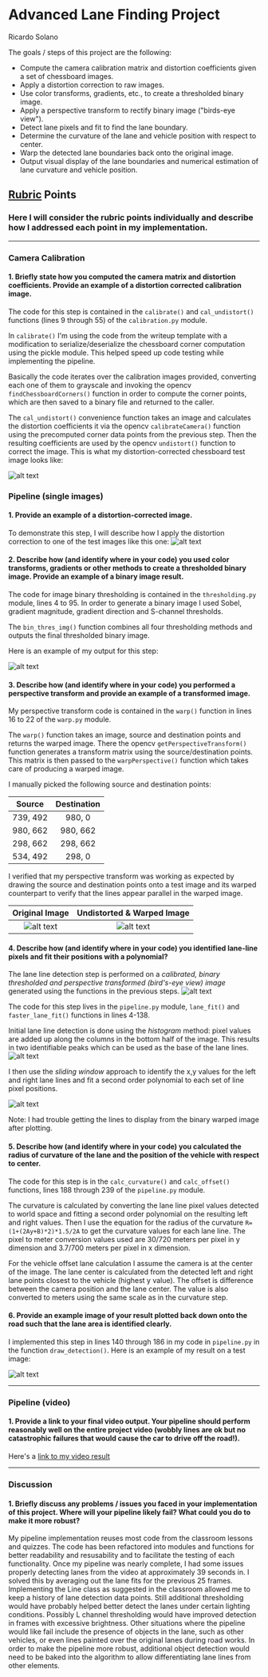 # **Advanced Lane Finding Project**
Ricardo Solano

The goals / steps of this project are the following:

* Compute the camera calibration matrix and distortion coefficients given a set of chessboard images.
* Apply a distortion correction to raw images.
* Use color transforms, gradients, etc., to create a thresholded binary image.
* Apply a perspective transform to rectify binary image ("birds-eye view").
* Detect lane pixels and fit to find the lane boundary.
* Determine the curvature of the lane and vehicle position with respect to center.
* Warp the detected lane boundaries back onto the original image.
* Output visual display of the lane boundaries and numerical estimation of lane curvature and vehicle position.

[//]: # (Image References)

[image1]: ./output_images/undistort_output.jpg "Undistorted"
[image2]: ./output_images/undistort_test2.jpg "Road Transformed"
[image3]: ./output_images/binary_output.jpg "Binary Example"
[image4]: ./output_images/straight_lines_source.jpg "Warp Example"
[image5]: ./output_images/straight_lines_destination.jpg "Warp Example"
[image6]: ./output_images/color_fit.png "Fit Visual"
[image7]: ./output_images/histogram.png "Histogram"
[image8]: ./output_images/example_output.jpg "Output"
[image9]: ./output_images/thres_warped_output.png "Thresholded and Perspective Transformed"

## [Rubric](https://review.udacity.com/#!/rubrics/571/view) Points

### Here I will consider the rubric points individually and describe how I addressed each point in my implementation.  

---

### Camera Calibration

#### 1. Briefly state how you computed the camera matrix and distortion coefficients. Provide an example of a distortion corrected calibration image.

The code for this step is contained in the `calibrate()` and `cal_undistort()` functions (lines 9 through 55) of the `calibration.py` module.  

In `calibrate()` I'm using the code from the writeup template with a modification to serialize/deserialize the chessboard corner computation using the pickle module. This helped speed up code testing while implementing the pipeline.

Basically the code iterates over the calibration images provided, converting each one of them to grayscale and invoking the opencv `findChessboardCorners()` function in order to compute the corner points, which are then saved to a binary file and returned to the caller.

The `cal_undistort()` convenience function takes an image and calculates the distortion coefficients it via the opencv `calibrateCamera()` function using the precomputed corner data points from the previous step. Then the resulting coefficients are used by the opencv `undistort()` function to correct the image. This is what my distortion-corrected chessboard test image looks like:

![alt text][image1]

### Pipeline (single images)

#### 1. Provide an example of a distortion-corrected image.

To demonstrate this step, I will describe how I apply the distortion correction to one of the test images like this one:
![alt text][image2]

#### 2. Describe how (and identify where in your code) you used color transforms, gradients or other methods to create a thresholded binary image.  Provide an example of a binary image result.

The code for image binary thresholding is contained in the `thresholding.py` module, lines 4 to 95. In order to generate a binary image I used Sobel, gradient magnitude, gradient direction and S-channel thresholds.

The `bin_thres_img()` function combines all four thresholding methods and outputs the final thresholded binary image.

Here is an example of my output for this step:

![alt text][image3]

#### 3. Describe how (and identify where in your code) you performed a perspective transform and provide an example of a transformed image.

My perspective transform code is contained in the `warp()` function in lines 16 to 22 of the `warp.py` module.

The `warp()` function takes an image, source and destination points and returns the warped image. There the opencv `getPerspectiveTransform()` function generates a transform matrix using the source/destination points. This matrix is then passed to the `warpPerspective()` function which takes care of producing a warped image. 

I manually picked the following source and destination points:

| Source        | Destination   | 
|:-------------:|:-------------:| 
| 739, 492      | 980, 0        | 
| 980, 662      | 980, 662      |
| 298, 662      | 298, 662      |
| 534, 492      | 298, 0        |

I verified that my perspective transform was working as expected by drawing the source and destination points onto a test image and its warped counterpart to verify that the lines appear parallel in the warped image.

Original Image             |  Undistorted & Warped Image
:-------------------------:|:-------------------------:
![alt text][image4]        | ![alt text][image5]

#### 4. Describe how (and identify where in your code) you identified lane-line pixels and fit their positions with a polynomial?

The lane line detection step is performed on a *calibrated, binary thresholded and perspective transformed (bird's-eye view) image* generated using the functions in the previous steps.
![alt text][image9]

The code for this step lives in the `pipeline.py` module, `lane_fit()` and `faster_lane_fit()` functions in lines 4-138.

Initial lane line detection is done using the *histogram* method: pixel values are added up along the columns in the bottom half of the image. This results in two identifiable peaks which can be used as the base of the lane lines.
![alt text][image7]

I then use the *sliding window* approach to identify the x,y values for the left and right lane lines and fit a second order polynomial to each set of line pixel positions.

![alt text][image6]

Note: I had trouble getting the lines to display from the binary warped image after plotting.


#### 5. Describe how (and identify where in your code) you calculated the radius of curvature of the lane and the position of the vehicle with respect to center.

The code for this step is in the `calc_curvature()` and `calc_offset()` functions, lines 188 through 239 of the `pipeline.py` module.

The curvature is calculated by converting the lane line pixel values detected to world space and fitting a second order polynomial on the resulting left and right values. Then I use the equation for the radius of the curvature `R=(1+(2Ay+B)*2)*1.5/2A` to get the curvature values for each lane line. The pixel to meter conversion values used are 30/720 meters per pixel in y dimension and 3.7/700 meters per pixel in x dimension.

For the vehicle offset lane calculation I assume the camera is at the center of the image. The lane center is calculated from the detected left and right lane points closest to the vehicle (highest y value). The offset is difference between the camera position and the lane center. The value is also converted to meters using the same scale as in the curvature step.

#### 6. Provide an example image of your result plotted back down onto the road such that the lane area is identified clearly.

I implemented this step in lines 140 through 186 in my code in `pipeline.py` in the function `draw_detection()`.  Here is an example of my result on a test image:

![alt text][image8]

---

### Pipeline (video)

#### 1. Provide a link to your final video output.  Your pipeline should perform reasonably well on the entire project video (wobbly lines are ok but no catastrophic failures that would cause the car to drive off the road!).

Here's a [link to my video result](./project_video_out.mp4)

---

### Discussion

#### 1. Briefly discuss any problems / issues you faced in your implementation of this project.  Where will your pipeline likely fail?  What could you do to make it more robust?

My pipeline implementation reuses most code from the classroom lessons and quizzes. The code has been refactored into modules and functions for better readability and resusability and to facilitate the testing of each functionality. Once my pipeline was nearly complete, I had some issues properly detecting lanes from the video at approximately 39 seconds in. I solved this by averaging out the lane fits for the previous 25 frames. Implementing the Line class as suggested in the classroom allowed me to keep a history of lane detection data points. Still additional thresholding would have probably helped better detect the lanes under certain lighting conditions. Possibly L channel thresholding would have improved detection in frames with excessive brightness. Other situations where the pipeline would like fail include the presence of objects in the lane, such as other vehicles, or even lines painted over the original lanes during road works. In order to make the pipeline more robust, additional object detection would need to be baked into the algorithm to allow differentiating lane lines from other elements.
